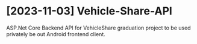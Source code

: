 # [2023-11-03] Vehicle-Share-API
ASP.Net Core Backend API for VehicleShare graduation project to be used privately be out Android frontend client.

